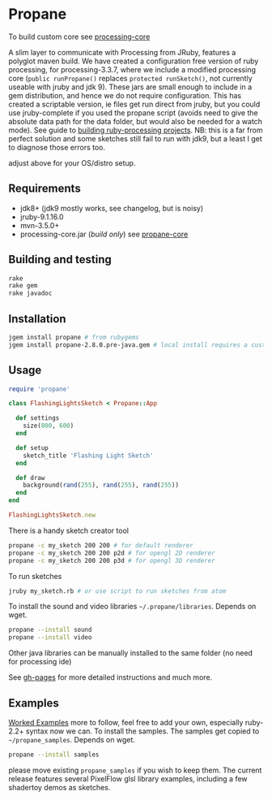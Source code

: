# Propane
To build custom core see [processing-core][processing-core]

A slim layer to communicate with Processing from JRuby, features a polyglot maven build. We have created a configuration free version of ruby processing, for processing-3.3.7, where we include a modified processing core (`public runPropane()` replaces `protected runSketch()`, not currently useable with jruby and jdk 9). These jars are small enough to include in a gem distribution, and hence we do not require configuration. This has created a scriptable version, ie files get run direct from jruby, but you could use jruby-complete if you used the propane script (avoids need to give the absolute data path for the data folder, but would also be needed for a watch mode). See guide to [building ruby-processing projects][building]. NB: this is a far from perfect solution and some sketches still fail to run with jdk9, but a least I get to diagnose those errors too.

adjust above for your OS/distro setup.

## Requirements

- jdk8+ (jdk9 mostly works, see changelog, but is noisy)
- jruby-9.1.16.0
- mvn-3.5.0+
- processing-core.jar (_build only_) see [propane-core](https://github.com/ruby-processing/processing-core)

## Building and testing

```bash
rake
rake gem
rake javadoc
```

## Installation
```bash
jgem install propane # from rubygems
jgem install propane-2.8.0.pre-java.gem # local install requires a custom processing-core
```

## Usage

``` ruby
require 'propane'

class FlashingLightsSketch < Propane::App

  def settings
    size(800, 600)
  end

  def setup
    sketch_title 'Flashing Light Sketch'
  end

  def draw
    background(rand(255), rand(255), rand(255))
  end
end

FlashingLightsSketch.new
```


There is a handy sketch creator tool
```bash
propane -c my_sketch 200 200 # for default renderer
propane -c my_sketch 200 200 p2d # for opengl 2D renderer
propane -c my_sketch 200 200 p3d # for opengl 3D renderer
```

To run sketches

```bash
jruby my_sketch.rb # or use script to run sketches from atom
```
To install the sound and video libraries `~/.propane/libraries`. Depends on wget.
```bash
propane --install sound
propane --install video
```
Other java libraries can be manually installed to the same folder (no need for processing ide)

See [gh-pages][gh-pages] for more detailed instructions and much more.

## Examples

[Worked Examples](https://github.com/ruby-processing/propane-examples) more to follow, feel free to add your own, especially ruby-2.2+ syntax now we can. To install the samples.  The samples get copied to `~/propane_samples`. Depends on wget.
```bash
propane --install samples
```
 please move existing `propane_samples` if you wish to keep them. The current release features several PixelFlow glsl library examples, including a few shadertoy demos as sketches.

[building]:http://ruby-processing.github.io/building/building/
[gh-pages]:https://ruby-processing.github.io/propane/
[processing-core]:https://github.com/ruby-processing/processing-core
